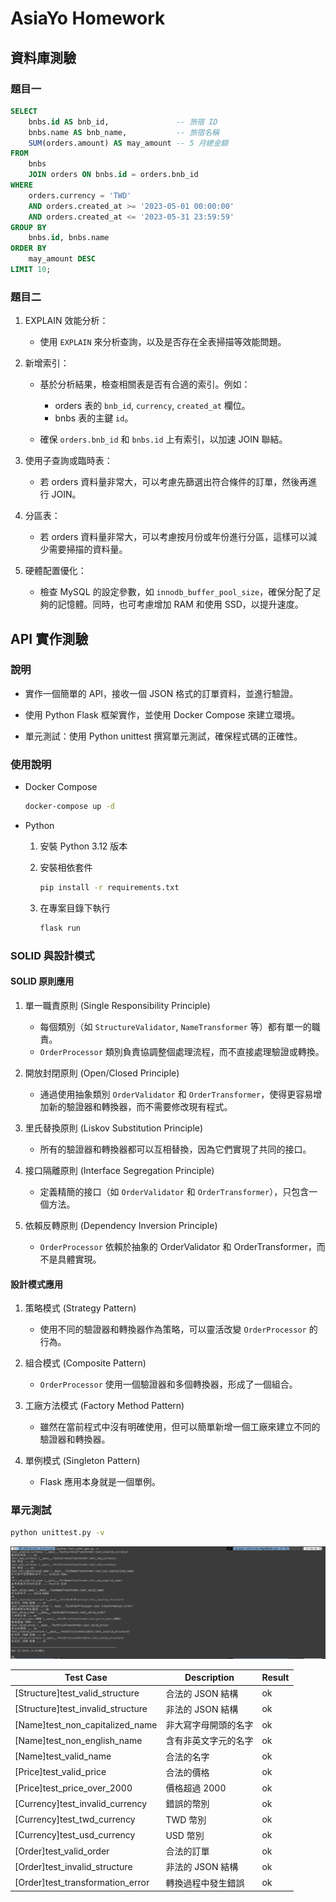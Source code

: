 # AsiaYo Homework

## 資料庫測驗

### 題目一

```sql
SELECT
    bnbs.id AS bnb_id,               -- 旅宿 ID
    bnbs.name AS bnb_name,           -- 旅宿名稱
    SUM(orders.amount) AS may_amount -- 5 月總金額
FROM
    bnbs
    JOIN orders ON bnbs.id = orders.bnb_id
WHERE
    orders.currency = 'TWD'
    AND orders.created_at >= '2023-05-01 00:00:00'
    AND orders.created_at <= '2023-05-31 23:59:59'
GROUP BY
    bnbs.id, bnbs.name
ORDER BY
    may_amount DESC
LIMIT 10;
```

### 題目二

1. EXPLAIN 效能分析：
    
    - 使用 `EXPLAIN` 來分析查詢，以及是否存在全表掃描等效能問題。

2. 新增索引：

    - 基於分析結果，檢查相關表是否有合適的索引。例如：

        - orders 表的 `bnb_id`, `currency`, `created_at` 欄位。
        - bnbs 表的主鍵 `id`。

    - 確保 `orders.bnb_id` 和 `bnbs.id` 上有索引，以加速 JOIN 聯結。

3. 使用子查詢或臨時表：

    - 若 orders 資料量非常大，可以考慮先篩選出符合條件的訂單，然後再進行 JOIN。

4. 分區表：

    - 若 orders 資料量非常大，可以考慮按月份或年份進行分區，這樣可以減少需要掃描的資料量。

5. 硬體配置優化：

    - 檢查 MySQL 的設定參數，如 `innodb_buffer_pool_size`，確保分配了足夠的記憶體。同時，也可考慮增加 RAM 和使用 SSD，以提升速度。

## API 實作測驗

### 說明

- 實作一個簡單的 API，接收一個 JSON 格式的訂單資料，並進行驗證。

- 使用 Python Flask 框架實作，並使用 Docker Compose 來建立環境。

- 單元測試：使用 Python unittest 撰寫單元測試，確保程式碼的正確性。

### 使用說明

- Docker Compose

    ```bash
    docker-compose up -d
    ```

- Python

    1. 安裝 Python 3.12 版本
    2. 安裝相依套件

        ```bash
        pip install -r requirements.txt
        ```

    3. 在專案目錄下執行

        ```bash
        flask run
        ```

### SOLID 與設計模式

#### SOLID 原則應用

1. 單一職責原則 (Single Responsibility Principle)
   - 每個類別（如 `StructureValidator`, `NameTransformer` 等）都有單一的職責。
   - `OrderProcessor` 類別負責協調整個處理流程，而不直接處理驗證或轉換。

2. 開放封閉原則 (Open/Closed Principle)
   - 通過使用抽象類別 `OrderValidator` 和 `OrderTransformer`，使得更容易增加新的驗證器和轉換器，而不需要修改現有程式。

3. 里氏替換原則 (Liskov Substitution Principle)
   - 所有的驗證器和轉換器都可以互相替換，因為它們實現了共同的接口。

4. 接口隔離原則 (Interface Segregation Principle)
   - 定義精簡的接口（如 `OrderValidator` 和 `OrderTransformer`），只包含一個方法。

5. 依賴反轉原則 (Dependency Inversion Principle)
   - `OrderProcessor` 依賴於抽象的 OrderValidator 和 OrderTransformer，而不是具體實現。

#### 設計模式應用

1. 策略模式 (Strategy Pattern)
   - 使用不同的驗證器和轉換器作為策略，可以靈活改變 `OrderProcessor` 的行為。

2. 組合模式 (Composite Pattern)
   - `OrderProcessor` 使用一個驗證器和多個轉換器，形成了一個組合。

3. 工廠方法模式 (Factory Method Pattern)
   - 雖然在當前程式中沒有明確使用，但可以簡單新增一個工廠來建立不同的驗證器和轉換器。

4. 單例模式 (Singleton Pattern)
   - Flask 應用本身就是一個單例。

### 單元測試

```bash
python unittest.py -v
```

![unittest](./images/unittest.png)

| Test Case | Description | Result |
| --- | --- | --- |
| [Structure]test_valid_structure | 合法的 JSON 結構 | ok |
| [Structure]test_invalid_structure | 非法的 JSON 結構 | ok |
| [Name]test_non_capitalized_name | 非大寫字母開頭的名字 | ok |
| [Name]test_non_english_name | 含有非英文字元的名字 | ok |
| [Name]test_valid_name | 合法的名字 | ok |
| [Price]test_valid_price | 合法的價格 | ok |
| [Price]test_price_over_2000 | 價格超過 2000 | ok |
| [Currency]test_invalid_currency | 錯誤的幣別 | ok |
| [Currency]test_twd_currency | TWD 幣別 | ok |
| [Currency]test_usd_currency | USD 幣別 | ok |
| [Order]test_valid_order | 合法的訂單 | ok |
| [Order]test_invalid_structure | 非法的 JSON 結構 | ok |
| [Order]test_transformation_error | 轉換過程中發生錯誤 | ok |